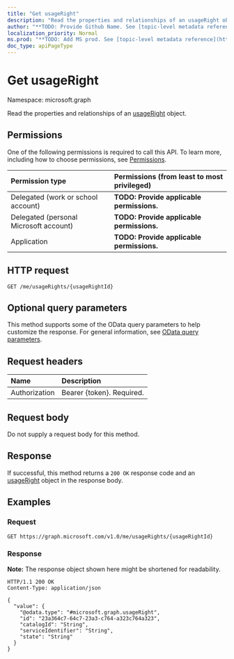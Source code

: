 ```yaml
---
title: "Get usageRight"
description: "Read the properties and relationships of an usageRight object."
author: "**TODO: Provide Github Name. See [topic-level metadata reference](https://msgo.azurewebsites.net/add/document/guidelines/metadata.html#topic-level-metadata)**"
localization_priority: Normal
ms.prod: "**TODO: Add MS prod. See [topic-level metadata reference](https://msgo.azurewebsites.net/add/document/guidelines/metadata.html#topic-level-metadata)**"
doc_type: apiPageType
---
```


# Get usageRight
Namespace: microsoft.graph



Read the properties and relationships of an [usageRight](../resources/usageright.md) object.

## Permissions
One of the following permissions is required to call this API. To learn more, including how to choose permissions, see [Permissions](/graph/permissions-reference).

|Permission type|Permissions (from least to most privileged)|
|:---|:---|
|Delegated (work or school account)|**TODO: Provide applicable permissions.**|
|Delegated (personal Microsoft account)|**TODO: Provide applicable permissions.**|
|Application|**TODO: Provide applicable permissions.**|

## HTTP request

<!-- {
  "blockType": "ignored"
}
-->
``` http
GET /me/usageRights/{usageRightId}
```

## Optional query parameters
This method supports some of the OData query parameters to help customize the response. For general information, see [OData query parameters](/graph/query-parameters).

## Request headers
|Name|Description|
|:---|:---|
|Authorization|Bearer {token}. Required.|

## Request body
Do not supply a request body for this method.

## Response

If successful, this method returns a `200 OK` response code and an [usageRight](../resources/usageright.md) object in the response body.

## Examples

### Request
<!-- {
  "blockType": "request",
  "name": "get_usageright"
}
-->
``` http
GET https://graph.microsoft.com/v1.0/me/usageRights/{usageRightId}
```


### Response
**Note:** The response object shown here might be shortened for readability.
<!-- {
  "blockType": "response",
  "truncated": true,
  "@odata.type": "microsoft.graph.usageRight"
}
-->
``` http
HTTP/1.1 200 OK
Content-Type: application/json

{
  "value": {
    "@odata.type": "#microsoft.graph.usageRight",
    "id": "23a364c7-64c7-23a3-c764-a323c764a323",
    "catalogId": "String",
    "serviceIdentifier": "String",
    "state": "String"
  }
}
```

